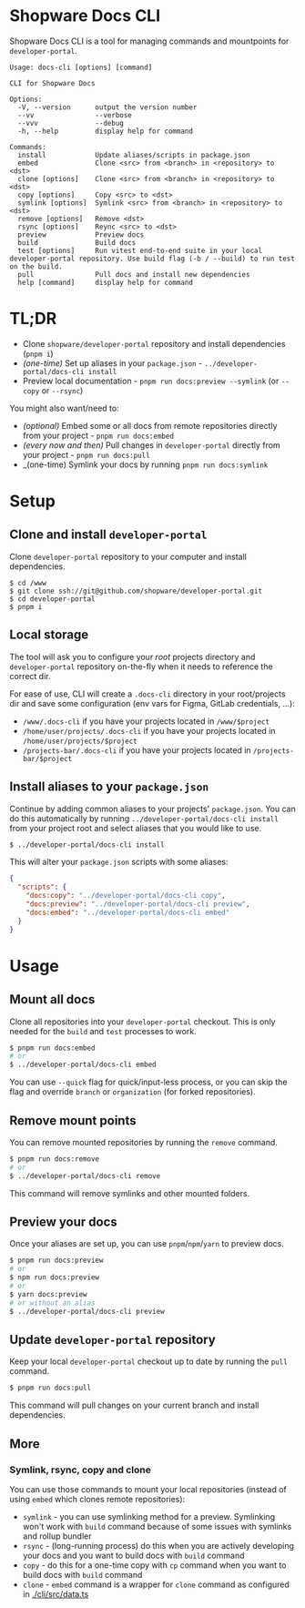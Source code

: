 # Shopware Docs CLI

Shopware Docs CLI is a tool for managing commands and mountpoints for `developer-portal`.

```
Usage: docs-cli [options] [command]

CLI for Shopware Docs

Options:
  -V, --version      output the version number
  --vv               --verbose
  --vvv              --debug
  -h, --help         display help for command

Commands:
  install            Update aliases/scripts in package.json
  embed              Clone <src> from <branch> in <repository> to <dst>
  clone [options]    Clone <src> from <branch> in <repository> to <dst>
  copy [options]     Copy <src> to <dst>
  symlink [options]  Symlink <src> from <branch> in <repository> to <dst>
  remove [options]   Remove <dst>
  rsync [options]    Reync <src> to <dst>
  preview            Preview docs
  build              Build docs
  test [options]     Run vitest end-to-end suite in your local developer-portal repository. Use build flag (-b / --build) to run test on the build.
  pull               Pull docs and install new dependencies
  help [command]     display help for command
```

# TL;DR

- Clone `shopware/developer-portal` repository and install dependencies (`pnpm i`)
- _(one-time)_ Set up aliases in your `package.json` - `../developer-portal/docs-cli install`
- Preview local documentation - `pnpm run docs:preview --symlink` (or `--copy` or `--rsync`)

You might also want/need to:

- _(optional)_ Embed some or all docs from remote repositories directly from your project - `pnpm run docs:embed`
- _(every now and then)_ Pull changes in `developer-portal` directly from your project - `pnpm run docs:pull`
- _(one-time) Symlink your docs by running `pnpm run docs:symlink`

# Setup

## Clone and install `developer-portal`

Clone `developer-portal` repository to your computer and install dependencies.

```
$ cd /www
$ git clone ssh://git@github.com/shopware/developer-portal.git
$ cd developer-portal
$ pnpm i
```

## Local storage

The tool will ask you to configure your _root_ projects directory and `developer-portal` repository on-the-fly when it
needs to reference the correct dir.

For ease of use, CLI will create a `.docs-cli` directory in your root/projects dir and save some configuration (env vars
for Figma, GitLab credentials, ...):

- `/www/.docs-cli` if you have your projects located in `/www/$project`
- `/home/user/projects/.docs-cli` if you have your projects located in `/home/user/projects/$project`
- `/projects-bar/.docs-cli` if you have your projects located in `/projects-bar/$project`

## Install aliases to your `package.json`

Continue by adding common aliases to your projects' `package.json`. You can do this automatically by
running `../developer-portal/docs-cli install` from your project root and select aliases that you would like to use.

```sh
$ ../developer-portal/docs-cli install
```

This will alter your `package.json` scripts with some aliases:

```json
{
  "scripts": {
    "docs:copy": "../developer-portal/docs-cli copy",
    "docs:preview": "../developer-portal/docs-cli preview",
    "docs:embed": "../developer-portal/docs-cli embed"
  }
}
```

# Usage

## Mount all docs

Clone all repositories into your `developer-portal` checkout. This is only needed for the `build` and `test` processes
to work.

```sh
$ pnpm run docs:embed
# or
$ ../developer-portal/docs-cli embed
```

You can use `--quick` flag for quick/input-less process, or you can skip the flag and override `branch`
or `organization` (for forked repositories).

## Remove mount points

You can remove mounted repositories by running the `remove` command.

```sh
$ pnpm run docs:remove
# or
$ ../developer-portal/docs-cli remove
```

This command will remove symlinks and other mounted folders.

## Preview your docs

Once your aliases are set up, you can use `pnpm`/`npm`/`yarn` to preview docs.

```sh
$ pnpm run docs:preview
# or
$ npm run docs:preview
# or
$ yarn docs:preview
# or without an alias
$ ../developer-portal/docs-cli preview
```

## Update `developer-portal` repository

Keep your local `developer-portal` checkout up to date by running the `pull` command.

```sh
$ pnpm run docs:pull
```

This command will pull changes on your current branch and install dependencies.

## More

### Symlink, rsync, copy and clone

You can use those commands to mount your local repositories (instead of using `embed` which clones remote repositories):

- `symlink` - you can use symlinking method for a preview. Symlinking won't work with `build` command because of some
  issues with symlinks and rollup bundler
- `rsync` - (long-running process) do this when you are actively developing your docs and you want to build docs
  with `build` command
- `copy` - do this for a one-time copy with `cp` command when you want to build docs with `build` command
- `clone` - `embed` command is a wrapper for `clone` command as configured in [./cli/src/data.ts](./cli/src/data.ts)